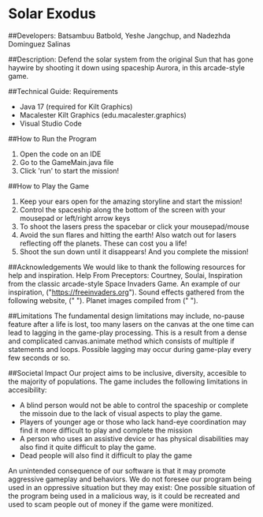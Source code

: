 # Solar Exodus

##Developers: Batsambuu Batbold, Yeshe Jangchup, and Nadezhda Dominguez Salinas

##Description:
Defend the solar system from the original Sun that has gone haywire by shooting it down using spaceship Aurora, in this arcade-style game.  


##Technical Guide:
Requirements
  - Java 17 (required for Kilt Graphics)
  - Macalester Kilt Graphics (edu.macalester.graphics)
  - Visual Studio Code

##How to Run the Program
  1. Open the code on an IDE
  2. Go to the GameMain.java file
  3. Click 'run' to start the mission!

##How to Play the Game
  1. Keep your ears open for the amazing storyline and start the mission!
  2. Control the spaceship along the bottom of the screen with your mousepad or left/right arrow keys
  3. To shoot the lasers press the spacebar or click your mousepad/mouse
  4. Avoid the sun flares and hitting the earth! Also watch out for lasers reflecting off the planets. These can cost you a life!
  5. Shoot the sun down until it disappears! And you complete the mission!
  
##Acknowledgements
  We would like to thank the following resources for help and inspiration.
  Help From Preceptors: Courtney, Soulai, 
  Inspiration from the classic arcade-style Space Invaders Game. An example of our inspiration, ("https://freeinvaders.org").
  Sound effects gathered from the following website, (" ").
  Planet images compiled from (" ").
  
##Limitations 
The fundamental design limitations may include, no-pause feature after a life is lost, too many lasers on the canvas at the one time can
lead to lagging in the game-play processing. This is a result from a dense and complicated canvas.animate method which consists of multiple if statements and loops.
Possible lagging may occur during game-play every few seconds or so.

##Societal Impact
Our project aims to be inclusive, diversity, accesible to the majority of populations. 
The game includes the following limitations in accesibility:
  - A blind person would not be able to control the spaceship or complete the missoin due to the lack of visual aspects to play the game. 
  - Players of younger age or those who lack hand-eye coordination may find it more difficult to play and complete the mission
  - A person who uses an assistive device or has physical disabilities may also find it quite difficult to play the game.
  - Dead people will also find it difficult to play the game

 An unintended consequence of our software is that it may promote aggressive gameplay and behaviors. 
 We do not foresee our program being used in an oppressive situation but they may exist:
 One possible situation of the program being used in a malicious way, is it could be recreated and used to scam people out of money if the game were monitized.